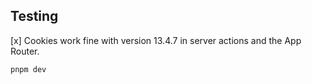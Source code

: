 
## Testing

[x] Cookies work fine with version 13.4.7 in server actions and the App Router.


```bash
pnpm dev
```